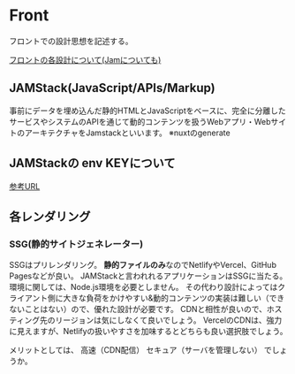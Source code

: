 # Front

フロントでの設計思想を記述する。

[フロントの各設計について(Jamについても)](https://qiita.com/ozaki25/items/4075d03278d1fb51cc37)

## JAMStack(JavaScript/APIs/Markup)

事前にデータを埋め込んだ静的HTMLとJavaScriptをベースに、完全に分離したサービスやシステムのAPIを通じて動的コンテンツを扱うWebアプリ・WebサイトのアーキテクチャをJamstackといいます。
※nuxtのgenerate

## JAMStackの env KEYについて

[参考URL](https://blog.microcms.io/nuxt-secure-api-key/)

## 各レンダリング


### SSG(静的サイトジェネレーター)

SSGはプリレンダリング。
**静的ファイルのみ**なのでNetlifyやVercel、GitHub Pagesなどが良い。
JAMStackと言われれるアプリケーションはSSGに当たる。
環境に関しては、Node.js環境を必要としません。
その代わり設計によってはクライアント側に大きな負荷をかけやすい&動的コンテンツの実装は難しい（できないことはない）ので、優れた設計が必要です。
CDNと相性が良いので、ホスティング先のリージョンは気にしなくて良いでしょう。
VercelのCDNは、強力に見えますが、Netlifyの扱いやすさを加味するとどちらも良い選択肢でしょう。

メリットとしては、
高速（CDN配信）
セキュア（サーバを管理しない）
でしょうか。

